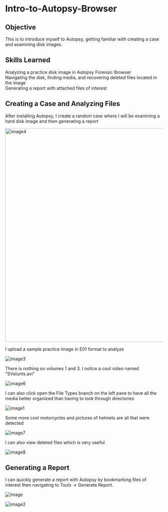 # Intro-to-Autopsy-Browser 

## Objective
This is to introduce myself to Autopsy, getting familiar with creating a
case and examining disk images.

## Skills Learned
Analyzing a practice disk image in Autopsy Forensic Browser<br>
Navigating the disk, finding media, and recovering deleted files located in the image<br>
Generating a report with attached files of interest<br>

## Creating a Case and Analyzing Files

After installing Autopsy, I create a random case where I will be
examining a hard disk image and then generating a report

<img width="685" alt="image4" src="https://github.com/user-attachments/assets/8c04808c-e126-429c-a474-47d1706919f8">


I upload a sample practice image in E01 format to analyze

![image3](https://github.com/user-attachments/assets/78103b77-814a-4d60-85db-ae1349a896ab)


There is nothing on volumes 1 and 3. I notice a cool video named
"SVstunts.avi"

![image6](https://github.com/user-attachments/assets/f3ebb624-020f-4aff-aa56-308516335e48)


I can also click open the File Types branch on the left pane to have all
the media better organized than having to look through directories

![image1](https://github.com/user-attachments/assets/bc6f4f38-197f-4737-bc3f-db1d09c525cd)


Some more cool motorcycles and pictures of helmets are all that were
detected

![image7](https://github.com/user-attachments/assets/1fad9585-40e9-4b09-a5ac-181bd558284c)


I can also view deleted files which is very useful

![image8](https://github.com/user-attachments/assets/835bd8c1-9467-46a2-9519-145e2be50ecc)


## Generating a Report

I can quickly generate a report with Autopsy by bookmarking files of
interest then navigating to Tools -\> Generate Report.

![image](https://github.com/user-attachments/assets/3e5a7ecb-c06e-4057-ae07-85b73e7905f8)


![image2](https://github.com/user-attachments/assets/e96e132d-f29d-4be8-94e5-a24ab686dc64)

